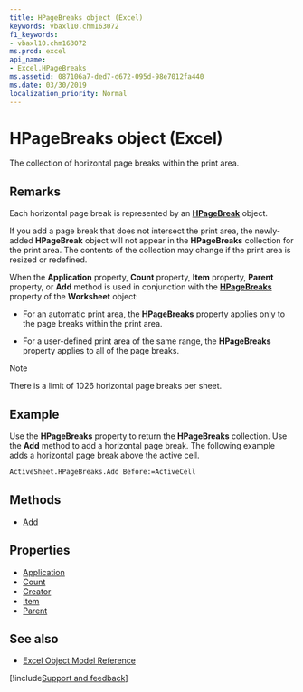 ```yaml
---
title: HPageBreaks object (Excel)
keywords: vbaxl10.chm163072
f1_keywords:
- vbaxl10.chm163072
ms.prod: excel
api_name:
- Excel.HPageBreaks
ms.assetid: 087106a7-ded7-d672-095d-98e7012fa440
ms.date: 03/30/2019
localization_priority: Normal
---
```



# HPageBreaks object (Excel)

The collection of horizontal page breaks within the print area.


## Remarks

Each horizontal page break is represented by an **[HPageBreak](Excel.HPageBreak.md)** object.

If you add a page break that does not intersect the print area, the newly-added **HPageBreak** object will not appear in the **HPageBreaks** collection for the print area. The contents of the collection may change if the print area is resized or redefined.

When the **Application** property, **Count** property, **Item** property, **Parent** property, or **Add** method is used in conjunction with the **[HPageBreaks](Excel.Worksheet.HPageBreaks.md)** property of the **Worksheet** object:

- For an automatic print area, the **HPageBreaks** property applies only to the page breaks within the print area.
    
- For a user-defined print area of the same range, the **HPageBreaks** property applies to all of the page breaks.
    
> [!NOTE] 
> There is a limit of 1026 horizontal page breaks per sheet.


## Example

Use the **HPageBreaks** property to return the **HPageBreaks** collection. Use the **Add** method to add a horizontal page break. The following example adds a horizontal page break above the active cell.

```vb
ActiveSheet.HPageBreaks.Add Before:=ActiveCell
```

## Methods

- [Add](Excel.HPageBreaks.Add.md)

## Properties

- [Application](Excel.HPageBreaks.Application.md)
- [Count](Excel.HPageBreaks.Count.md)
- [Creator](Excel.HPageBreaks.Creator.md)
- [Item](Excel.HPageBreaks.Item.md)
- [Parent](Excel.HPageBreaks.Parent.md)

## See also

- [Excel Object Model Reference](overview/Excel/object-model.md)

[!include[Support and feedback](~/includes/feedback-boilerplate.md)]
